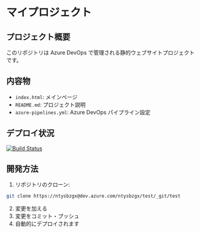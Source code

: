 # マイプロジェクト

## プロジェクト概要
このリポジトリは Azure DevOps で管理される静的ウェブサイトプロジェクトです。

## 内容物
- `index.html`: メインページ
- `README.md`: プロジェクト説明
- `azure-pipelines.yml`: Azure DevOps パイプライン設定

## デプロイ状況
[![Build Status](https://dev.azure.com/ntysbzgx/test/_apis/build/status/test?branchName=main)](https://dev.azure.com/ntysbzgx/test/_build/latest?definitionId=1&branchName=main)

## 開発方法
1. リポジトリのクローン:
```bash
git clone https://ntysbzgx@dev.azure.com/ntysbzgx/test/_git/test
```

2. 変更を加える
3. 変更をコミット・プッシュ
4. 自動的にデプロイされます